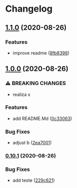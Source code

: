 # Changelog

## [1.1.0](https://www.github.com/eduardogspereira/emblematic-icons/compare/v1.0.0...v1.1.0) (2020-08-26)


### Features

* improve readme ([8fb8398](https://www.github.com/eduardogspereira/emblematic-icons/commit/8fb8398f56a37b5dc1f601b2a3848d6586320dd5))

## [1.0.0](https://www.github.com/eduardogspereira/emblematic-icons/compare/v0.10.1...v1.0.0) (2020-08-26)


### ⚠ BREAKING CHANGES

* realiza x

### Features

* add README.Md ([0c33063](https://www.github.com/eduardogspereira/emblematic-icons/commit/0c33063a33396e6cd772e9fed97acfdcd41acb41))


### Bug Fixes

* adjust b ([2ea7001](https://www.github.com/eduardogspereira/emblematic-icons/commit/2ea70018fa38e361bad5db8e2ed15931bab69cdf))

### [0.10.1](https://www.github.com/eduardogspereira/emblematic-icons/compare/v0.10.0...v0.10.1) (2020-08-26)


### Bug Fixes

* add teste ([229c621](https://www.github.com/eduardogspereira/emblematic-icons/commit/229c6212bbdf28dab76cda79cad9b37aec53352c))
